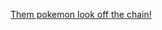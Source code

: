 ---
layout: post
wordpress_id: 842
wordpress_url: http://noesbueno.com/?p=842
date: '2010-11-03 11:12:41 -0500'
date_gmt: '2010-11-03 16:12:41 -0500'
body: |
  <p><a href="http://thedailywh.at/post/1470811227/bamf-of-the-day-why-i-dare-say-this-gentleman-is">Them pokemon look off the chain!</a></p>
---